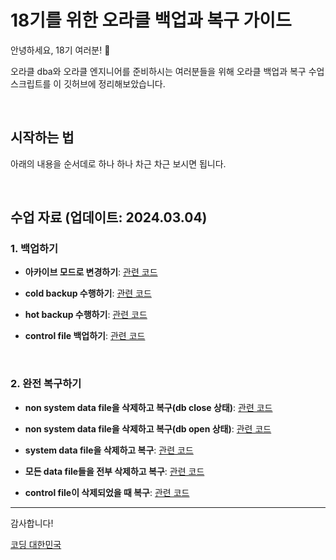 # 18기를 위한 오라클 백업과 복구 가이드

안녕하세요, 18기 여러분! 🌟

오라클 dba와 오라클 엔지니어를 준비하시는 여러분들을 위해 오라클 백업과 복구 수업 스크립트를 이 깃허브에 정리해보았습니다.

&nbsp;

## 시작하는 법

아래의 내용을 순서데로 하나 하나 차근 차근 보시면 됩니다.


&nbsp;

## 수업 자료 (업데이트: 2024.03.04)


### 1. 백업하기
 
- **아카이브 모드로 변경하기**: [관련 코드](https://github.com/oracleyu01/oracle_backup_recovery/blob/main/%EC%95%84%EC%B9%B4%EC%9D%B4%EB%B8%8C%20%EB%AA%A8%EB%93%9C%20%EB%B3%80%EA%B2%BD.txt)
 
- **cold  backup 수행하기**: [관련 코드](https://github.com/oracleyu01/oracle_backup_recovery/blob/main/cold%20backup%20%EC%88%98%ED%96%89%ED%95%98%EA%B8%B0.txt)

- **hot backup 수행하기**: [관련 코드](https://github.com/oracleyu01/oracle_backup_recovery/blob/main/%EC%82%AC%EC%9A%A9%EC%9E%90%20%EA%B4%80%EB%A6%AC%20hot%20backup%20%EC%88%98%ED%96%89%ED%95%98%EA%B8%B0.txt)

- **control file 백업하기**: [관련 코드](https://github.com/oracleyu01/oracle_backup_recovery/blob/main/controlfile%20%20hotbackup%20%ED%95%98%EA%B8%B0.txt)

&nbsp;

### 2. 완전 복구하기
 
- **non system data file을 삭제하고 복구(db close 상태)**: [관련 코드](https://github.com/oracleyu01/oracle_backup_recovery/blob/main/non%20system%20data%20file%EC%9D%84%20%EC%82%AD%EC%A0%9C%ED%95%98%EA%B3%A0%20%EB%B3%B5%EA%B5%AC.txt)

- **non system data file을 삭제하고 복구(db open 상태)**: [관련 코드](링크)
  
- **system data file을 삭제하고 복구**: [관련 코드](링크)

- **모든 data file들을 전부 삭제하고 복구**: [관련 코드](링크)
 
- **control file이 삭제되었을 때 복구**: [관련 코드](링크)


---

감사합니다!

[코딩 대한민국](https://codingkorea.example.com)
